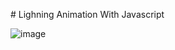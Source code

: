 <span align="center"># Lighning Animation With Javascript</span>

<span align="center">![image](https://user-images.githubusercontent.com/126409186/229159862-13dad8bc-20df-4339-9b90-31c76f74bad7.png)</span>
